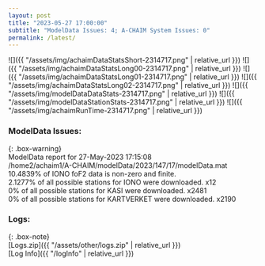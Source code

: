 ```yaml
---
layout: post
title: "2023-05-27 17:00:00"
subtitle: "ModelData Issues: 4; A-CHAIM System Issues: 0"
permalink: /latest/
---
```


![]({{ "/assets/img/achaimDataStatsShort-2314717.png" | relative_url }})
![]({{ "/assets/img/achaimDataStatsLong00-2314717.png" | relative_url }})
![]({{ "/assets/img/achaimDataStatsLong01-2314717.png" | relative_url }})
![]({{ "/assets/img/achaimDataStatsLong02-2314717.png" | relative_url }})
![]({{ "/assets/img/modelDataDataStats-2314717.png" | relative_url }})
![]({{ "/assets/img/modelDataStationStats-2314717.png" | relative_url }})
![]({{ "/assets/img/achaimRunTime-2314717.png" | relative_url }})


### ModelData Issues:  
  
{: .box-warning}  
 ModelData report for 27-May-2023 17:15:08   
 /home2/achaim1/A-CHAIM/modelData/2023/147/17/modelData.mat   
 10.4839% of IONO foF2 data is non-zero and finite.   
 2.1277% of all possible stations for IONO were downloaded. x12   
 0% of all possible stations for KASI were downloaded. x2481   
 0% of all possible stations for KARTVERKET were downloaded. x2190   
  


### Logs:  
  
{: .box-note}  
[Logs.zip]({{ "/assets/other/logs.zip" | relative_url }})  
[Log Info]({{ "/logInfo" | relative_url }})  
